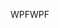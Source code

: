 <span data-ttu-id="dc7f3-101">WPF</span><span class="sxs-lookup"><span data-stu-id="dc7f3-101">WPF</span></span>